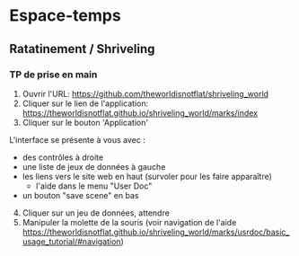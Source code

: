 # Espace-temps

## Ratatinement / Shriveling

### TP de prise en main

1. Ouvrir l'URL: https://github.com/theworldisnotflat/shriveling_world
2. Cliquer sur le lien de l'application: https://theworldisnotflat.github.io/shriveling_world/marks/index
3. Cliquer sur le bouton 'Application'

L'interface se présente à vous avec :
* des contrôles à droite
* une liste de jeux de données à gauche
* les liens vers le site web en haut (survoler pour les faire apparaître)
   * l'aide dans le menu "User Doc"
* un bouton "save scene" en bas

4. Cliquer sur un jeu de données, attendre
5. Manipuler la molette de la souris (voir navigation de l'aide https://theworldisnotflat.github.io/shriveling_world/marks/usrdoc/basic_usage_tutorial/#navigation)
